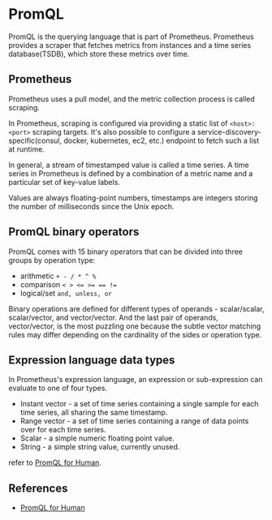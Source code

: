 # PromQL

PromQL is the querying language that is part of Prometheus. Prometheus provides
a scraper that fetches metrics from instances and a time series database(TSDB),
which store these metrics over time.

## Prometheus

Prometheus uses a pull model, and the metric collection process is called
scraping.

In Prometheus, scraping is configured via providing a static list of
`<host>:<port>` scraping targets. It's also possible to configure a
service-discovery-specific(consul, docker, kubernetes, ec2, etc.) endpoint to
fetch such a list at runtime.

In general, a stream of timestamped value is called a time series. A time series
in Prometheus is defined by a combination of a metric name and a particular set
of key-value labels.

Values are always floating-point numbers, timestamps are integers storing the
number of milliseconds since the Unix epoch.

## PromQL binary operators

PromQL comes with 15 binary operators that can be divided into three groups by
operation type:

* arithmetic `+ - / * ^ %`
* comparison `< > <= >= == !=`
* logical/set `and, unless, or`

Binary operations are defined for different types of operands - scalar/scalar,
scalar/vector, and vector/vector. And the last pair of operands, vector/vector,
is the most puzzling one because the subtle vector matching rules may differ
depending on the cardinality of the sides or operation type.

## Expression language data types

In Prometheus's expression language, an expression or sub-expression can
evaluate to one of four types.

* Instant vector - a set of time series containing a single sample for each time
  series, all sharing the same timestamp.
* Range vector - a set of time series containing a range of data points over for
  each time series.
* Scalar - a simple numeric floating point value.
* String - a simple string value, currently unused.

refer to [PromQL for Human][1].

## References

* [PromQL for Human][1]

[1]:<https://timber.io/blog/promql-for-humans/>
